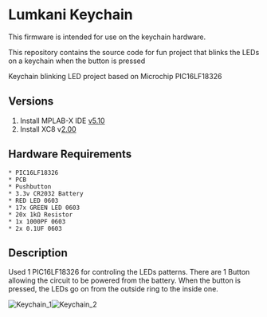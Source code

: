 # **Lumkani Keychain**

This firmware is intended for use on the keychain hardware.

This repository contains the source code for fun project that blinks the LEDs on a keychain when the button is pressed

Keychain blinking LED project based on Microchip PIC16LF18326

## **Versions**

1. Install MPLAB-X IDE [v5.10](https://www.microchip.com/mplab/mplab-x-ide)
2. Install XC8 v[2.00](https://www.microchip.com/mplab/compilers)

## **Hardware Requirements**

    * PIC16LF18326 
    * PCB
	* Pushbutton
    * 3.3v CR2032 Battery
    * RED LED 0603
    * 17x GREEN LED 0603
    * 20x 1kΩ Resistor
	* 1x 1000PF 0603
	* 2x 0.1UF 0603
	
	
## **Description**

Used 1 PIC16LF18326 for controling the LEDs patterns. There are 1 Button allowing the circuit to be powered from the battery. 
When the button is pressed, the LEDs go on from the outside ring to the inside one.

![Keychain_1](https://github.com/Lumkani/Lumkani_Keychain/blob/master/Lumkani_Keychain_Images/Keychain_1.gif)![Keychain_2](https://github.com/Lumkani/Lumkani_Keychain/blob/master/Lumkani_Keychain_Images/Keychain_2.gif)
